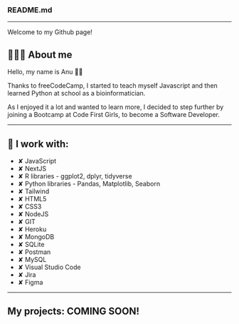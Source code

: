 ### README.md

---

Welcome to my Github page!

## 👩🏻‍💻 About me

Hello, my name is Anu 👋🏻

Thanks to freeCodeCamp, I started to teach myself Javascript and then learned Python at school as a bioinformatician.

As I enjoyed it a lot and wanted to learn more, I decided to step further by joining a Bootcamp at Code First Girls, to become a Software Developer.

---

## 🔗 I work with:
- ✘ JavaScript
- ✘ NextJS
- ✘ R libraries - ggplot2, dplyr, tidyverse
- ✘ Python libraries - Pandas, Matplotlib, Seaborn
- ✘ Tailwind
- ✘ HTML5
- ✘ CSS3
- ✘ NodeJS
- ✘ GIT
- ✘ Heroku
- ✘ MongoDB
- ✘ SQLite
- ✘ Postman
- ✘ MySQL
- ✘ Visual Studio Code
- ✘ Jira
- ✘ Figma

---

## My projects: COMING SOON!

